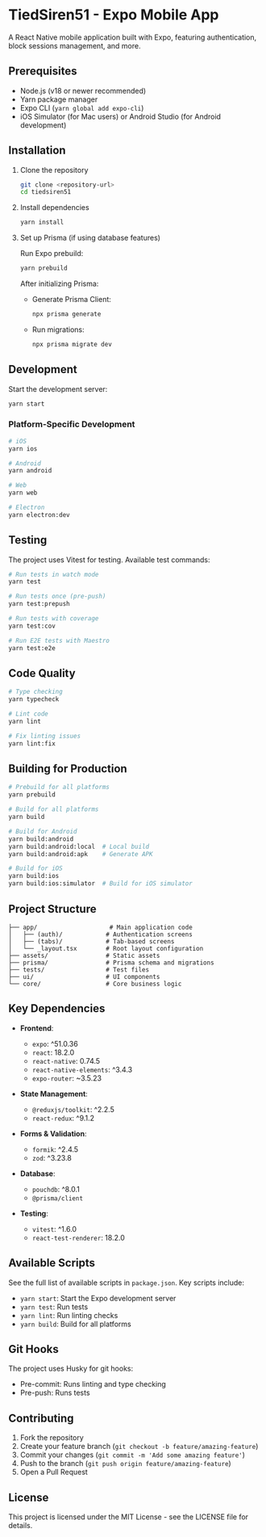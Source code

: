 # TiedSiren51 - Expo Mobile App

A React Native mobile application built with Expo, featuring authentication, block sessions management, and more.

## Prerequisites

- Node.js (v18 or newer recommended)
- Yarn package manager
- Expo CLI (`yarn global add expo-cli`)
- iOS Simulator (for Mac users) or Android Studio (for Android development)

## Installation

1. Clone the repository

   ```bash
   git clone <repository-url>
   cd tiedsiren51
   ```

2. Install dependencies

   ```bash
   yarn install
   ```

3. Set up Prisma (if using database features)

   Run Expo prebuild:

   ```bash
   yarn prebuild
   ```

   After initializing Prisma:

   - Generate Prisma Client:
     ```bash
     npx prisma generate
     ```
   - Run migrations:
     ```bash
     npx prisma migrate dev
     ```

## Development

Start the development server:

```bash
yarn start
```

### Platform-Specific Development

```bash
# iOS
yarn ios

# Android
yarn android

# Web
yarn web

# Electron
yarn electron:dev
```

## Testing

The project uses Vitest for testing. Available test commands:

```bash
# Run tests in watch mode
yarn test

# Run tests once (pre-push)
yarn test:prepush

# Run tests with coverage
yarn test:cov

# Run E2E tests with Maestro
yarn test:e2e
```

## Code Quality

```bash
# Type checking
yarn typecheck

# Lint code
yarn lint

# Fix linting issues
yarn lint:fix
```

## Building for Production

```bash
# Prebuild for all platforms
yarn prebuild

# Build for all platforms
yarn build

# Build for Android
yarn build:android
yarn build:android:local  # Local build
yarn build:android:apk    # Generate APK

# Build for iOS
yarn build:ios
yarn build:ios:simulator  # Build for iOS simulator
```

## Project Structure

```
├── app/                    # Main application code
│   ├── (auth)/            # Authentication screens
│   ├── (tabs)/            # Tab-based screens
│   └── _layout.tsx        # Root layout configuration
├── assets/                # Static assets
├── prisma/                # Prisma schema and migrations
├── tests/                 # Test files
├── ui/                    # UI components
└── core/                  # Core business logic
```

## Key Dependencies

- **Frontend**:

  - `expo`: ^51.0.36
  - `react`: 18.2.0
  - `react-native`: 0.74.5
  - `react-native-elements`: ^3.4.3
  - `expo-router`: ~3.5.23

- **State Management**:

  - `@reduxjs/toolkit`: ^2.2.5
  - `react-redux`: ^9.1.2

- **Forms & Validation**:

  - `formik`: ^2.4.5
  - `zod`: ^3.23.8

- **Database**:

  - `pouchdb`: ^8.0.1
  - `@prisma/client`

- **Testing**:
  - `vitest`: ^1.6.0
  - `react-test-renderer`: 18.2.0

## Available Scripts

See the full list of available scripts in `package.json`. Key scripts include:

- `yarn start`: Start the Expo development server
- `yarn test`: Run tests
- `yarn lint`: Run linting checks
- `yarn build`: Build for all platforms

## Git Hooks

The project uses Husky for git hooks:

- Pre-commit: Runs linting and type checking
- Pre-push: Runs tests

## Contributing

1. Fork the repository
2. Create your feature branch (`git checkout -b feature/amazing-feature`)
3. Commit your changes (`git commit -m 'Add some amazing feature'`)
4. Push to the branch (`git push origin feature/amazing-feature`)
5. Open a Pull Request

## License

This project is licensed under the MIT License - see the LICENSE file for details.
